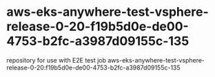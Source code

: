 # aws-eks-anywhere-test-vsphere-release-0-20-f19b5d0e-de00-4753-b2fc-a3987d09155c-135
repository for use with E2E test job aws-eks-anywhere-test-vsphere-release-0-20:f19b5d0e-de00-4753-b2fc-a3987d09155c-135
